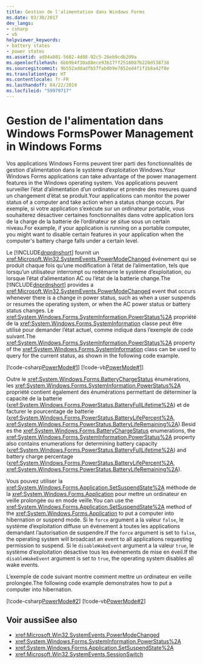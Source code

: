 ```yaml
---
title: Gestion de l'alimentation dans Windows Forms
ms.date: 03/30/2017
dev_langs:
- csharp
- vb
helpviewer_keywords:
- battery states
- power states
ms.assetid: ad04a801-5682-4d88-92c5-26eb9cdb209a
ms.openlocfilehash: 6bb9b4f30a88ece93b17ff2510087b220d538738
ms.sourcegitcommit: 9b552addadfb57fab0b9e7852ed4f1f1b8a42f8e
ms.translationtype: HT
ms.contentlocale: fr-FR
ms.lasthandoff: 04/22/2019
ms.locfileid: "59979717"
---
```

# <a name="power-management-in-windows-forms"></a><span data-ttu-id="d2879-102">Gestion de l'alimentation dans Windows Forms</span><span class="sxs-lookup"><span data-stu-id="d2879-102">Power Management in Windows Forms</span></span>
<span data-ttu-id="d2879-103">Vos applications Windows Forms peuvent tirer parti des fonctionnalités de gestion d’alimentation dans le système d’exploitation Windows.</span><span class="sxs-lookup"><span data-stu-id="d2879-103">Your Windows Forms applications can take advantage of the power management features in the Windows operating system.</span></span> <span data-ttu-id="d2879-104">Vos applications peuvent surveiller l’état d’alimentation d’un ordinateur et prendre des mesures quand un changement d’état se produit.</span><span class="sxs-lookup"><span data-stu-id="d2879-104">Your applications can monitor the power status of a computer and take action when a status change occurs.</span></span> <span data-ttu-id="d2879-105">Par exemple, si votre application s’exécute sur un ordinateur portable, vous souhaiterez désactiver certaines fonctionnalités dans votre application lors de la charge de la batterie de l’ordinateur se situe sous un certain niveau.</span><span class="sxs-lookup"><span data-stu-id="d2879-105">For example, if your application is running on a portable computer, you might want to disable certain features in your application when the computer's battery charge falls under a certain level.</span></span>  
  
 <span data-ttu-id="d2879-106">Le [!INCLUDE[dnprdnshort](../../../../includes/dnprdnshort-md.md)] fournit un <xref:Microsoft.Win32.SystemEvents.PowerModeChanged> événement qui se produit chaque fois qu’une modification à l’état de l’alimentation, tels que lorsqu’un utilisateur interrompt ou redémarre le système d’exploitation, ou lorsque l’état d’alimentation AC ou l’état de la batterie change.</span><span class="sxs-lookup"><span data-stu-id="d2879-106">The [!INCLUDE[dnprdnshort](../../../../includes/dnprdnshort-md.md)] provides a <xref:Microsoft.Win32.SystemEvents.PowerModeChanged> event that occurs whenever there is a change in power status, such as when a user suspends or resumes the operating system, or when the AC power status or battery status changes.</span></span> <span data-ttu-id="d2879-107">Le <xref:System.Windows.Forms.SystemInformation.PowerStatus%2A> propriété de la <xref:System.Windows.Forms.SystemInformation> classe peut être utilisé pour demander l’état actuel, comme indiqué dans l’exemple de code suivant.</span><span class="sxs-lookup"><span data-stu-id="d2879-107">The <xref:System.Windows.Forms.SystemInformation.PowerStatus%2A> property of the <xref:System.Windows.Forms.SystemInformation> class can be used to query for the current status, as shown in the following code example.</span></span>  
  
 [!code-csharp[PowerMode#1](~/samples/snippets/csharp/VS_Snippets_Winforms/powermode/cs/form1.cs#1)]
 [!code-vb[PowerMode#1](~/samples/snippets/visualbasic/VS_Snippets_Winforms/powermode/vb/form1.vb#1)]  
  
 <span data-ttu-id="d2879-108">Outre le <xref:System.Windows.Forms.BatteryChargeStatus> énumérations, les <xref:System.Windows.Forms.SystemInformation.PowerStatus%2A> propriété contient également des énumérations permettant de déterminer la capacité de la batterie (<xref:System.Windows.Forms.PowerStatus.BatteryFullLifetime%2A>) et de facturer le pourcentage de batterie (<xref:System.Windows.Forms.PowerStatus.BatteryLifePercent%2A>, <xref:System.Windows.Forms.PowerStatus.BatteryLifeRemaining%2A>).</span><span class="sxs-lookup"><span data-stu-id="d2879-108">Besides the <xref:System.Windows.Forms.BatteryChargeStatus> enumerations, the <xref:System.Windows.Forms.SystemInformation.PowerStatus%2A> property also contains enumerations for determining battery capacity (<xref:System.Windows.Forms.PowerStatus.BatteryFullLifetime%2A>) and battery charge percentage (<xref:System.Windows.Forms.PowerStatus.BatteryLifePercent%2A>, <xref:System.Windows.Forms.PowerStatus.BatteryLifeRemaining%2A>).</span></span>  
  
 <span data-ttu-id="d2879-109">Vous pouvez utiliser la <xref:System.Windows.Forms.Application.SetSuspendState%2A> méthode de la <xref:System.Windows.Forms.Application> pour mettre un ordinateur en veille prolongée ou en mode veille.</span><span class="sxs-lookup"><span data-stu-id="d2879-109">You can use the <xref:System.Windows.Forms.Application.SetSuspendState%2A> method of the <xref:System.Windows.Forms.Application> to put a computer into hibernation or suspend mode.</span></span> <span data-ttu-id="d2879-110">Si le `force` argument a la valeur `false`, le système d’exploitation diffuse un événement à toutes les applications demandant l’autorisation de suspendre.</span><span class="sxs-lookup"><span data-stu-id="d2879-110">If the `force` argument is set to `false`, the operating system will broadcast an event to all applications requesting permission to suspend.</span></span> <span data-ttu-id="d2879-111">Si le `disableWakeEvent` argument a la valeur `true`, le système d’exploitation désactive tous les événements de mise en éveil.</span><span class="sxs-lookup"><span data-stu-id="d2879-111">If the `disableWakeEvent` argument is set to `true`, the operating system disables all wake events.</span></span>  
  
 <span data-ttu-id="d2879-112">L’exemple de code suivant montre comment mettre un ordinateur en veille prolongée.</span><span class="sxs-lookup"><span data-stu-id="d2879-112">The following code example demonstrates how to put a computer into hibernation.</span></span>  
  
 [!code-csharp[PowerMode#2](~/samples/snippets/csharp/VS_Snippets_Winforms/powermode/cs/form1.cs#2)]
 [!code-vb[PowerMode#2](~/samples/snippets/visualbasic/VS_Snippets_Winforms/powermode/vb/form1.vb#2)]  
  
## <a name="see-also"></a><span data-ttu-id="d2879-113">Voir aussi</span><span class="sxs-lookup"><span data-stu-id="d2879-113">See also</span></span>

- <xref:Microsoft.Win32.SystemEvents.PowerModeChanged>
- <xref:System.Windows.Forms.SystemInformation.PowerStatus%2A>
- <xref:System.Windows.Forms.Application.SetSuspendState%2A>
- <xref:Microsoft.Win32.SystemEvents.SessionSwitch>
